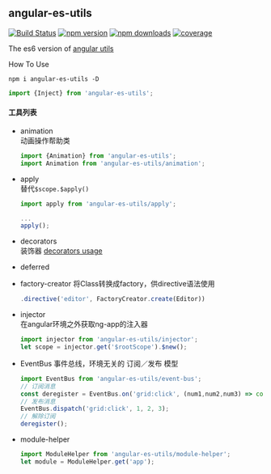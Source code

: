 ## angular-es-utils

[![Build Status](https://img.shields.io/travis/kuitos/angular-es-utils.svg?style=flat)](https://travis-ci.org/kuitos/angular-es-utils)
[![npm version](https://img.shields.io/npm/v/angular-es-utils.svg?style=flat)](https://www.npmjs.com/package/angular-es-utils)
[![npm downloads](https://img.shields.io/npm/dt/angular-es-utils.svg?style=flat)](https://www.npmjs.com/package/angular-es-utils)
[![coverage](https://img.shields.io/codecov/c/github/kuitos/angular-es-utils.svg?style=flat)](https://www.npmjs.com/package/angular-es-utils)

The es6 version of [angular utils](https://github.com/kuitos/angular-utils)     

How To Use

```shell
npm i angular-es-utils -D
```

```js
import {Inject} from 'angular-es-utils';
```

#### 工具列表
* animation  
	动画操作帮助类

	```js
	import {Animation} from 'angular-es-utils';
	import Animation from 'angular-es-utils/animation';
	```

* apply  
	替代`$scope.$apply()`
	
	```js
	import apply from 'angular-es-utils/apply';
	
	...
	apply();
	```


* decorators  
	装饰器
	[decorators usage](https://github.com/kuitos/angular-es-utils/blob/master/src%2Fdecorators%2FREADME.md)

* deferred
* factory-creator
	将Class转换成factory，供directive语法使用
	
	```js
	.directive('editor', FactoryCreator.create(Editor))
	```

* injector  
	在angular环境之外获取ng-app的注入器
	
	```js
	import injector from 'angular-es-utils/injector';
	let scope = injector.get('$rootScope').$new();
	```
	
* EventBus
	事件总线，环境无关的 订阅／发布 模型

	```js
	import EventBus from 'angular-es-utils/event-bus';
    // 订阅消息
    const deregister = EventBus.on('grid:click', (num1,num2,num3) => console.log(num1, num2, num3));
    // 发布消息
    EventBus.dispatch('grid:click', 1, 2, 3);
    // 解除订阅
    deregister();
	```

* module-helper
	
	```js
	import ModuleHelper from 'angular-es-utils/module-helper';
	let module = ModuleHelper.get('app');
	```
	